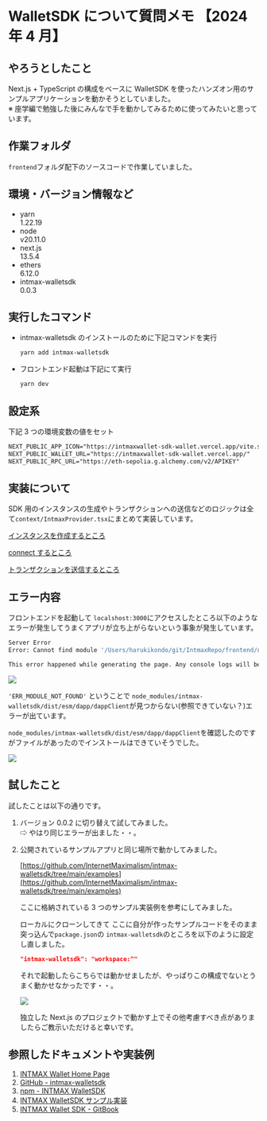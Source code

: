 # WalletSDK について質問メモ 【2024 年 4 月】

## やろうとしたこと

Next.js + TypeScript の構成をベースに WalletSDK を使ったハンズオン用のサンプルアプリケーションを動かそうとしていました。  
※ 座学編で勉強した後にみんなで手を動かしてみるために使ってみたいと思っています。

## 作業フォルダ

`frontend`フォルダ配下のソースコードで作業していました。

## 環境・バージョン情報など

- yarn  
  1.22.19
- node  
  v20.11.0
- next.js  
  13.5.4
- ethers  
  6.12.0
- intmax-walletsdk  
  0.0.3

## 実行したコマンド

- intmax-walletsdk のインストールのために下記コマンドを実行

  ```bash
  yarn add intmax-walletsdk
  ```

- フロントエンド起動は下記にて実行

  ```bash
  yarn dev
  ```

## 設定系

下記 3 つの環境変数の値をセット

```txt
NEXT_PUBLIC_APP_ICON="https://intmaxwallet-sdk-wallet.vercel.app/vite.svg"
NEXT_PUBLIC_WALLET_URL="https://intmaxwallet-sdk-wallet.vercel.app/"
NEXT_PUBLIC_RPC_URL="https://eth-sepolia.g.alchemy.com/v2/APIKEY"
```

## 実装について

SDK 用のインスタンスの生成やトランザクションへの送信などのロジックは全て`context/IntmaxProvider.tsx`にまとめて実装しています。

[インスタンスを作成するところ](https://github.com/mashharuki/IntmaxRepo/blob/main/frontend/src/context/IntmaxProvider.tsx#L14-L57)

[connect するところ](https://github.com/mashharuki/IntmaxRepo/blob/main/frontend/src/context/IntmaxProvider.tsx#L62-L122)

[トランザクションを送信するところ](https://github.com/mashharuki/IntmaxRepo/blob/main/frontend/src/context/IntmaxProvider.tsx#L127-L173)

## エラー内容

フロントエンドを起動して `localshost:3000`にアクセスしたところ以下のようなエラーが発生してうまくアプリが立ち上がらないという事象が発生しています。

```bash
Server Error
Error: Cannot find module '/Users/harukikondo/git/IntmaxRepo/frontend/node_modules/intmax-walletsdk/dist/esm/dapp/dappClient' imported from /Users/harukikondo/git/IntmaxRepo/frontend/node_modules/intmax-walletsdk/dist/esm/dapp/index.js

This error happened while generating the page. Any console logs will be displayed in the terminal window.
```

![](./imgs/1.png)

`'ERR_MODULE_NOT_FOUND'` ということで `node_modules/intmax-walletsdk/dist/esm/dapp/dappClient`が見つからない(参照できていない？)エラーが出ています。

`node_modules/intmax-walletsdk/dist/esm/dapp/dappClient`を確認したのですがファイルがあったのでインストールはできていそうでした。

![](./imgs/2.png)

## 試したこと

試したことは以下の通りです。

1. バージョン 0.0.2 に切り替えて試してみました。  
   ⇨ やはり同じエラーが出ました・・。

2. 公開されているサンプルアプリと同じ場所で動かしてみました。

   [https://github.com/InternetMaximalism/intmax-walletsdk/tree/main/examples](https://github.com/InternetMaximalism/intmax-walletsdk/tree/main/examples)

   ここに格納されている 3 つのサンプル実装例を参考にしてみました。

   ローカルにクローンしてきて ここに自分が作ったサンプルコードをそのまま突っ込んで`package.json`の `intmax-walletsdk`のところを以下のように設定し直しました。

   ```json
   "intmax-walletsdk": "workspace:^"
   ```

   それで起動したらこちらでは動かせましたが、やっぱりこの構成でないとうまく動かせなかったです・・。

   ![](./imgs/3.png)

   独立した Next.js のプロジェクトで動かす上でその他考慮すべき点がありましたらご教示いただけると幸いです。

## 参照したドキュメントや実装例

1. [INTMAX Wallet Home Page](https://home.wallet.intmax.io/)
2. [GitHub - intmax-walletsdk](https://github.com/InternetMaximalism/intmax-walletsdk)
3. [npm - INTMAX WalletSDK](https://www.npmjs.com/package/intmax-walletsdk)
4. [INTMAX WalletSDK サンプル実装](https://github.com/InternetMaximalism/intmax-walletsdk/blob/main/examples/dapp/src/App.tsx)
5. [INTMAX Wallet SDK - GitBook](https://intmax-wallet.gitbook.io/intmax-walletsdk)
